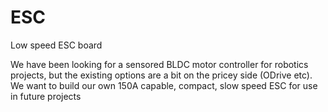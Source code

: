 # ESC
Low speed ESC board 

We have been looking for a sensored BLDC motor controller for robotics projects, but the existing options are a bit on the pricey side (ODrive etc). We want to build our own 150A capable, compact, slow speed ESC for use in future projects
